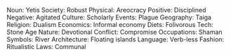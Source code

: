 Noun: Yetis
Society: Robust
Physical: Areocracy
Positive: Disciplined
Negative: Agitated
Culture: Scholarly
Events: Plague
Geography: Taiga
Religion: Dualism
Economics: Informal economy
Diets: Folivorous
Tech: Stone Age
Nature: Devotional
Conflict: Compromise
Occupations: Shaman
Symbols: River
Architecture: Floating islands
Language: Verb-less
Fashion: Ritualistic
Laws: Communal